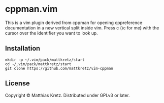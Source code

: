 # cppman.vim

This is a vim plugin derived from cppman for opening cppreference documentation 
in a new vertical split inside vim. Press <Leader>c (\c for me) with the cursor 
over the identifier you want to look up.

## Installation

    mkdir -p ~/.vim/pack/mattkretz/start
    cd ~/.vim/pack/mattkretz/start
    git clone https://github.com/mattkretz/vim-cppman

## License

Copyright © Matthias Kretz.  Distributed under GPLv3 or later.
